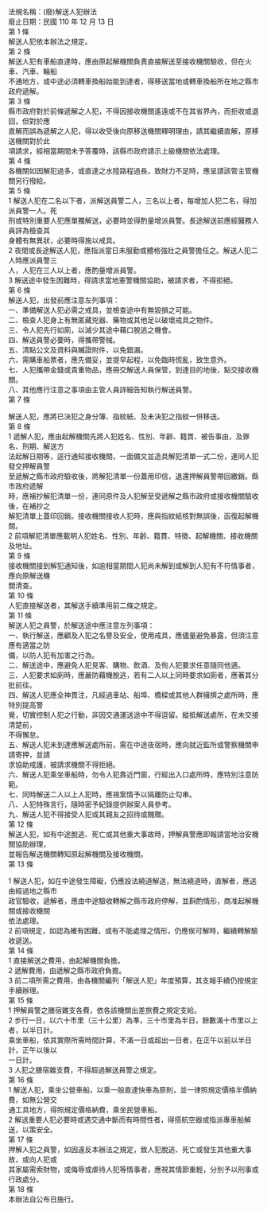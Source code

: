 法規名稱：(廢)解送人犯辦法  
廢止日期：民國 110 年 12 月 13 日  
第 1 條  
解送人犯依本辦法之規定。  
第 2 條  
解送人犯有車船直達時，應由原起解機關負責直接解送至接收機關驗收，但在火車、汽車、輪船  
不通地方，或中途必須轉車換船始能到達者，得移送當地或轉車換船所在地之縣市政府遞解。  
第 3 條  
縣市政府對於前條遞解之人犯，不得因接收機關遙遠或不在其省界內，而拒收或退回，但對於應  
直解而誤為遞解之人犯，得以收受後向原移送機關釋明理由，請其繼續直解，原移送機關對於此  
項請求，經相當期間未予答覆時，該縣市政府請示上級機關依法處理。  
第 4 條  
各機關如因解犯過多，或直達之水陸路程過長，致財力不足時，應呈請該管主管機關另行撥給。  
第 5 條  
1 解送人犯在二名以下者，派解送員警二人，三名以上者，每增加人犯二名，得加派員警一人。死  
刑或特別重要人犯應單獨解送，必要時並得酌量增派員警。長途解送前應經醫務人員詳為檢查其  
身體有無異狀，必要時得施以戒具。  
2 夜間或長途解送人犯，應指派當日未服勤或體格強壯之員警擔任之。解送人犯二人時應派員警三  
人，人犯在三人以上者，應酌量增派員警。  
3 解送途中發生困難時，得請求當地憲警機關協助，被請求者，不得拒絕。  
第 6 條  
解送人犯，出發前應注意左列事項：  
一、準備解送人犯必需之戒具，並檢查途中有無毀損之可能。  
二、檢查人犯身上有無匿藏兇器、藥物或其他足以破壞戒具之物件。  
三、令人犯先行如廁，以減少其途中藉口脫逃之機會。  
四、解送員警必要時，得攜帶警械。  
五、清點公文及資料與贓證附件，以免錯漏。  
六、需購車船票者，應先備妥，並提早起程，以免臨時慌亂，致生意外。  
七、人犯攜帶金錢或貴重物品，應冊交解送人員保管，到達目的地後，點交接收機關。  
八、其他應行注意之事項由主管人員詳細告知執行解送員警。  
第 7 條  


解送人犯，應將已決犯之身分簿、指紋紙、及未決犯之指紋一併移送。  
第 8 條  
1 遞解人犯，應由起解機關先將人犯姓名、性別、年齡、籍貫、被告事由，及罪名、刑期、解送方  
法起解日期等，逕行通知接收機關，一面備文並造具解犯清單一式二份，連同人犯發交押解員警  
至遞解之縣市政府驗收後，將解犯清單一份蓋用印信，退還押解員警帶回繳銷。縣市政府遞解  
時，應補抄解犯清單一份，連同原件及人犯解至受遞解之縣市政府或接收機關驗收後，在補抄之  
解犯清單上蓋印回銷。接收機關接收人犯時，應與指紋紙核對無誤後，函復起解機關。  
2 前項解犯清單應載明人犯姓名、性別、年齡、籍貫、特徵、起解機關、接收機關及地址。  
第 9 條  
接收機關接到解犯通知後，如逾相當期間人犯尚未解到或解到人犯有不符情事者，應向原解送機  
關清查。  
第 10 條  
人犯直接解送者，其解送手續準用前二條之規定。  
第 11 條  
解送人犯之員警，於解送途中應注意左列事項：  
一、執行解送，應顧及人犯之名譽及安全，使用戒具，應儘量避免暴露，但須注意應有適當之防  
備，以防人犯有加害之行為。  
二、解送途中，應避免人犯見客、購物、飲酒、及徇人犯要求任意隨同他適。  
三、人犯要求如廁時，應嚴防藉機脫逃，若有二人以上同時要求如廁者，應著其分批前往。  
四、解送人犯應全神貫注，凡經過車站、船埠、橋樑或其他人群擁擠之處所時，應特別提高警  
覺，切實控制人犯之行動，非因交通運送途中不得逗留。縱抵解送處所，在未交接清楚前，  
不得懈怠。  
五、解送人犯未到達應解送處所前，需在中途夜宿時，應向就近監所或警察機關申請寄押，並請  
求協助戒護，被請求機關不得拒絕。  
六、解送人犯乘坐車船時，勿令人犯靠近門窗，行經出入口處所時，應特別注意防範。  
七、同時解送二人以上人犯時，應視案情予以隔離防止勾串。  
八、人犯特殊言行，隨時密予紀錄提供辦案人員參考。  
九、解送人犯不得接受人犯或其親友之招待或餽贈。  
第 12 條  
解送人犯，如有中途脫逃、死亡或其他重大事故時，押解員警應即報請當地治安機關協助辦理，  
並報告解送機關轉知原起解機關及接收機關。  
第 13 條  


1 解送人犯，如在中途發生障礙，仍應設法繞道解送，無法繞道時，直解者，應送由經過地之縣市  
政官驗收，遞解者，應由中途驗收轉解之縣市政府停解，並斟酌情形，商准起解機關或接收機關  
依法處理。  
2 前項規定，如認為確有困難，或有不能處理之情形，仍應俟可解時，繼續轉解驗收遞送。  
第 14 條  
1 直接解送之費用，由起解機關負擔。  
2 遞解費用，由遞解之縣市政府負擔。  
3 前二項所需之費用，由各機關編列「解送人犯」年度預算，其支報手續仍按規定手續辦理。  
第 15 條  
1 押解員警之膳宿雜支各費，依各該機關出差旅費之規定支給。  
2 步行一日，以六十市里（三十公里）為準，三十市里為半日，餘數滿十市里以上者，以半日計。  
乘坐車船，依其實際所需時間計算，不滿一日或超出一日者，在正午以前以半日計，正午以後以  
一日計。  
3 人犯之膳宿雜支費，不得超過解送員警之規定。  
第 16 條  
1 解送人犯，乘坐公營車船，以乘一般直達快車為原則，並一律照規定價格半價納費，如無公營交  
通工具地方，得照規定價格納費，乘坐民營車船。  
2 解送重要人犯必要時或遇交通中斷而有時間性者，得搭航空器或指派專車船解送，以策安全。  
第 17 條  
押解人犯之員警，如因違反本辦法之規定，致人犯脫逃、死亡或發生其他重大事故，或向人犯或  
其家屬需索財物，或侮辱或虐待人犯等情事者，應視其情節重輕，分別予以刑事或行政處分。  
第 18 條  
本辦法自公布日施行。  


